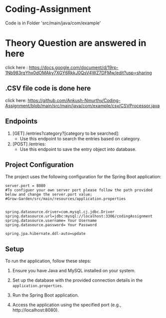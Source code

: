 # Coding-Assignment
Code is in Folder 'src/main/java/com/example'

# Theory Question are answered in here 
click here : https://docs.google.com/document/d/19rp-1Nb983rqYhx0dOMAky7XGY6RkkJ0QsV4WZ7DFMw/edit?usp=sharing

## .CSV file code is done here
click here: https://github.com/Ankush-Nmurthy/Coding-Assignment/blob/main/src/main/java/com/example/csv/CSVProcessor.java

## Endpoints

1. [GET] /entries?category?[category to be searched]:
    - Use this endpoint to search the entries based on category.
2. [POST] /entries:
    - Use this endpoint to save the entry object into database.


## Project Configuration

The project uses the following configuration for the Spring Boot application:

```properties
server.port = 8080
#To configuer your own server port please follow the path provided below and change the server.port value;
#Grow-Garden/src/main/resources/application.properties


spring.datasource.driver=com.mysql.cj.jdbc.Driver
spring.datasource.url=jdbc:mysql://localhost:3306/codingAssignment
spring.datasource.username= Your Username
spring.datasource.password= Your Password

spring.jpa.hibernate.ddl-auto=update

```
## Setup

To run the application, follow these steps:

1. Ensure you have Java and MySQL installed on your system.

2. Set up the database with the provided connection details in the `application.properties`.

3. Run the Spring Boot application.

4. Access the application using the specified port (e.g., http://localhost:8080).
